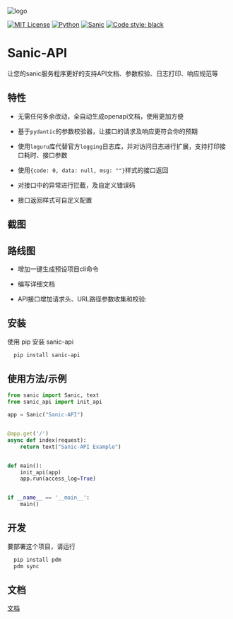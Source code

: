 ![logo](https://images.haose.pro/2022/12/19/logo_17%3A34%3A07_qkt9yi4d7u.png)

[![MIT License](https://img.shields.io/badge/License-MIT-green.svg)](https://choosealicense.com/licenses/mit/)
[![Python](https://img.shields.io/badge/Python-3.8+-yellow.svg?logo=python)]()
[![Sanic](https://img.shields.io/badge/framework-Sanic-Server.svg)](http://www.gnu.org/licenses/agpl-3.0)
[![Code style: black](https://img.shields.io/badge/code%20style-black-000000.svg)](https://github.com/psf/black)

# Sanic-API

让您的sanic服务程序更好的支持API文档、参数校验、日志打印、响应规范等

## 特性

- 无需任何多余改动，全自动生成openapi文档，使用更加方便

- 基于`pydantic`的参数校验器，让接口的请求及响应更符合你的预期

- 使用`loguru`库代替官方`logging`日志库，并对访问日志进行扩展，支持打印接口耗时、接口参数

- 使用`{code: 0, data: null, msg: ""}`样式的接口返回

- 对接口中的异常进行拦截，及自定义错误码

- 接口返回样式可自定义配置

## 截图

## 路线图

- 增加一键生成预设项目cli命令

- 编写详细文档

- API接口增加请求头、URL路径参数收集和校验:

## 安装

使用 pip 安装 sanic-api

```bash
  pip install sanic-api
```

## 使用方法/示例

```python
from sanic import Sanic, text
from sanic_api import init_api

app = Sanic("Sanic-API")


@app.get('/')
async def index(request):
    return text("Sanic-API Example")


def main():
    init_api(app)
    app.run(access_log=True)


if __name__ == '__main__':
    main()

```

## 开发

要部署这个项目，请运行

```bash
  pip install pdm
  pdm sync
```

## 文档

[文档](https://linktodocumentation)
